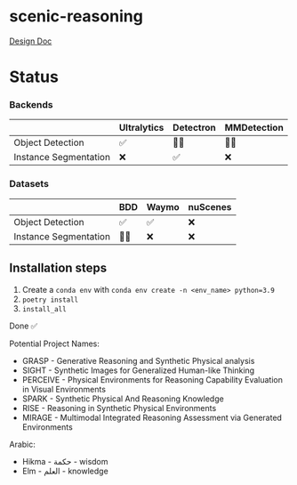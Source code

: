 # scenic-reasoning

[Design Doc](https://docs.google.com/document/d/1zgb1odK3zfwLg2zKts2eC1uQcQfUd6q_kKeMzd1q-m4/edit?tab=t.0)

# Status

### Backends

|                       | Ultralytics | Detectron | MMDetection |
|-----------------------|-------------|-----------|-------------|
| Object Detection      | ✅           | 🧑‍💻        | 🧑‍💻          |
| Instance Segmentation | ❌           | ✅        | ❌          |

### Datasets

|                       | BDD         | Waymo     | nuScenes    |
|-----------------------|-------------|-----------|-------------|
| Object Detection      | ✅           | ✅        | ❌          |
| Instance Segmentation | 🧑‍💻           | ❌        | ❌          |


## Installation steps
1. Create a `conda env` with `conda env create -n <env_name> python=3.9`
2. `poetry install`
3. `install_all`

Done ✅

Potential Project Names:
- GRASP - Generative Reasoning and Synthetic Physical analysis
- SIGHT - Synthetic Images for Generalized Human-like Thinking
- PERCEIVE - Physical Environments for Reasoning Capability Evaluation in Visual Environments
- SPARK - Synthetic Physical And Reasoning Knowledge
- RISE - Reasoning in Synthetic Physical Environments
- MIRAGE - Multimodal Integrated Reasoning Assessment via Generated Environments

Arabic:
- Hikma - حكمة - wisdom
- Elm - العلم - knowledge

